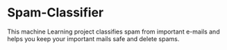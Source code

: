 # Spam-Classifier
This machine Learning project classifies spam from important e-mails and helps you keep your important mails safe and delete spams.
